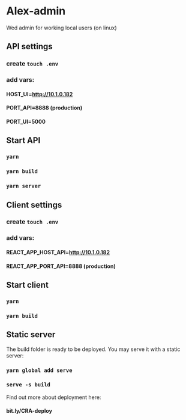#  Alex-admin
Wed admin for working local users (on linux)

## API settings 
### create  `touch .env` 
### add vars:

#### HOST_UI=http://10.1.0.182
#### PORT_API=8888 (production)
#### PORT_UI=5000

## Start API 
### `yarn ` 
### `yarn build`

### `yarn server`

## Client settings 
### create  `touch .env` 
### add vars:

#### REACT_APP_HOST_API=http://10.1.0.182
#### REACT_APP_PORT_API=8888 (production)
## Start client
### `yarn ` 
### `yarn build`

## Static server 
The build folder is ready to be deployed.
You may serve it with a static server:

### `yarn global add serve`
### `serve -s build`

Find out more about deployment here:

####  bit.ly/CRA-deploy

